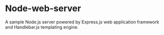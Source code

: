 
# Node-web-server
A sample Node.js server powered by Express.js web application framework and Handlebar.js templating engine.
